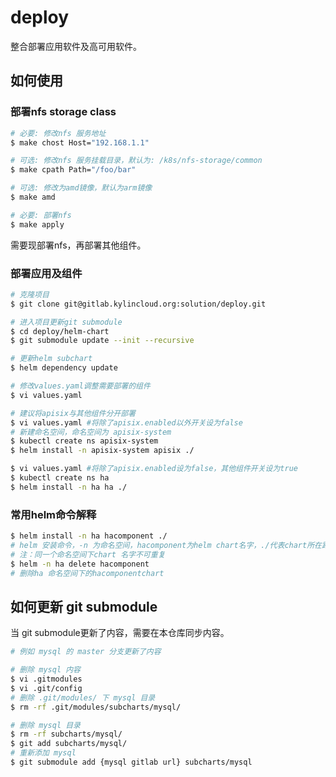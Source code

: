 # deploy
整合部署应用软件及高可用软件。

## 如何使用
### 部署nfs storage class
```bash
# 必要: 修改nfs 服务地址
$ make chost Host="192.168.1.1"

# 可选: 修改nfs 服务挂载目录，默认为: /k8s/nfs-storage/common
$ make cpath Path="/foo/bar"

# 可选: 修改为amd镜像，默认为arm镜像
$ make amd

# 必要: 部署nfs
$ make apply
```
需要现部署nfs，再部署其他组件。

### 部署应用及组件
```bash
# 克隆项目
$ git clone git@gitlab.kylincloud.org:solution/deploy.git

# 进入项目更新git submodule
$ cd deploy/helm-chart
$ git submodule update --init --recursive

# 更新helm subchart
$ helm dependency update

# 修改values.yaml调整需要部署的组件
$ vi values.yaml

# 建议将apisix与其他组件分开部署
$ vi values.yaml #将除了apisix.enabled以外开关设为false
# 新建命名空间，命名空间为 apisix-system
$ kubectl create ns apisix-system
$ helm install -n apisix-system apisix ./

$ vi values.yaml #将除了apisix.enabled设为false，其他组件开关设为true
$ kubectl create ns ha
$ helm install -n ha ha ./
```
### 常用helm命令解释
```bash
$ helm install -n ha hacomponent ./
# helm 安装命令，-n 为命名空间，hacomponent为helm chart名字，./代表chart所在路径
# 注：同一个命名空间下chart 名字不可重复
$ helm -n ha delete hacomponent
# 删除ha 命名空间下的hacomponentchart
```


## 如何更新 git submodule
当 git submodule更新了内容，需要在本仓库同步内容。
```bash
# 例如 mysql 的 master 分支更新了内容

# 删除 mysql 内容
$ vi .gitmodules
$ vi .git/config
# 删除 .git/modules/ 下 mysql 目录
$ rm -rf .git/modules/subcharts/mysql/

# 删除 mysql 目录
$ rm -rf subcharts/mysql/
$ git add subcharts/mysql/
# 重新添加 mysql 
$ git submodule add {mysql gitlab url} subcharts/mysql
```
